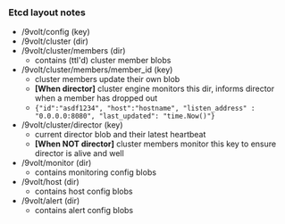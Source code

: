 ### Etcd layout notes

- /9volt/config (key)
- /9volt/cluster (dir)
- /9volt/cluster/members (dir)
    + contains (ttl'd) cluster member blobs
- /9volt/cluster/members/member_id (key)
    + cluster members update their own blob
    + **[When director]** cluster engine monitors this dir, informs director when a member has dropped out
    + `{"id":"asdf1234", "host":"hostname", "listen_address" : "0.0.0.0:8080", "last_updated": "time.Now()"}`
- /9volt/cluster/director (key)
    + current director blob and their latest heartbeat
    + **[When NOT director]** cluster members monitor this key to ensure director is alive and well
- /9volt/monitor (dir)
    + contains monitoring config blobs
- /9volt/host (dir)
    + contains host config blobs
- /9volt/alert (dir)
    + contains alert config blobs